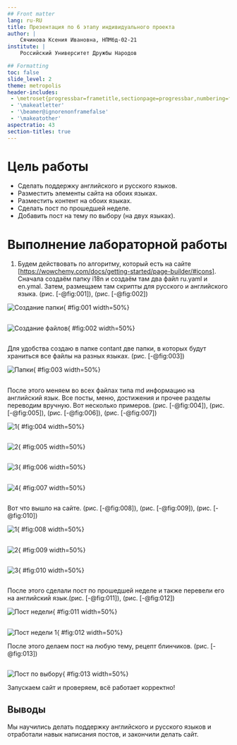 ```yaml
---
## Front matter
lang: ru-RU
title: Презентация по 6 этапу индивидуального проекта
author: |
	Сячинова Ксения Ивановна, НПМбд-02-21
institute: |
	Российский Университет Дружбы Народов

## Formatting
toc: false
slide_level: 2
theme: metropolis
header-includes: 
 - \metroset{progressbar=frametitle,sectionpage=progressbar,numbering=fraction}
 - '\makeatletter'
 - '\beamer@ignorenonframefalse'
 - '\makeatother'
aspectratio: 43
section-titles: true
---
```



# Цель работы

   - Сделать поддержку английского и русского языков.
   - Разместить элементы сайта на обоих языках.
   - Разместить контент на обоих языках.
   - Сделать пост по прошедшей неделе.
   - Добавить пост на тему по выбору (на двух языках).


# Выполнение лабораторной работы

1.  Будем действовать по алгоритму, который есть на сайте [https://wowchemy.com/docs/getting-started/page-builder/#icons]. Сначала создаём папку i18n и создаём там два файл ru.yaml и en.ymal. Затем, размещаем там скрипты для русского и английского языка. (рис. [-@fig:001]), (рис. [-@fig:002])

![Создание папки](image/1.png){ #fig:001 width=50%}

##

![Создание файлов](image/2.png){ #fig:002 width=50%}

##

Для удобства создаю в папке contant две папки, в которых будут храниться все файлы на разных языках. (рис. [-@fig:003])

![Папки](image/3.png){ #fig:003 width=50%}

##

После этого меняем во всех файлах типа md информацию на английский язык. Все посты, меню, достижения и прочее разделы переводим вручную. Вот несколько примеров. (рис. [-@fig:004]), (рис. [-@fig:005]), (рис. [-@fig:006]), (рис. [-@fig:007])

![1](image/4.png){ #fig:004 width=50%}

##

![2](image/5.png){ #fig:005 width=50%}

##

![3](image/6.png){ #fig:006 width=50%}

##

![4](image/7.png){ #fig:007 width=50%}

##

Вот что вышло на сайте. (рис. [-@fig:008]), (рис. [-@fig:009]), (рис. [-@fig:010])

![1](image/8.png){ #fig:008 width=50%}

##

![2](image/9.png){ #fig:009 width=50%}

##

![3](image/10.png){ #fig:010 width=50%}

##

После этого сделали пост по прошедшей неделе и также перевели его на английский язык.(рис. [-@fig:011]), (рис. [-@fig:012])

![Пост недели](image/11.png){ #fig:011 width=50%}

## 

![Пост недели 1](image/12.png){ #fig:012 width=50%}

После этого делаем пост на любую тему, рецепт блинчиков. (рис. [-@fig:013])

##

![Пост по выбору](image/13.png){ #fig:013 width=50%}

Запускаем сайт и проверяем, всё работает корректно!

## Выводы

Мы научились делать поддержку английского и русского языков и отработали навык написания постов, и закончили делать сайт.
